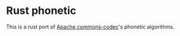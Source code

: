 # Rust phonetic

This is a rust port of [Apache commons-codec](https://commons.apache.org/proper/commons-codec/)'s phonetic algorithms.